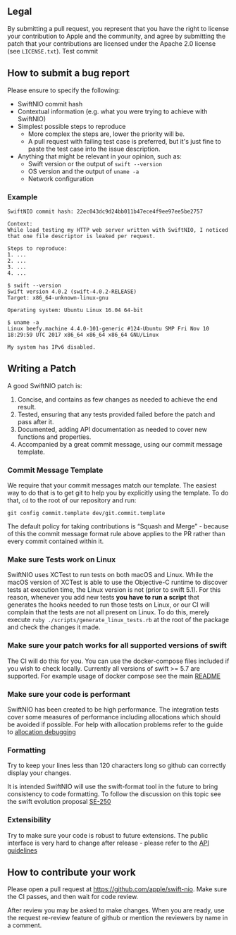 ## Legal

By submitting a pull request, you represent that you have the right to license
your contribution to Apple and the community, and agree by submitting the patch
that your contributions are licensed under the Apache 2.0 license (see
`LICENSE.txt`). Test commit


## How to submit a bug report

Please ensure to specify the following:

* SwiftNIO commit hash
* Contextual information (e.g. what you were trying to achieve with SwiftNIO)
* Simplest possible steps to reproduce
  * More complex the steps are, lower the priority will be.
  * A pull request with failing test case is preferred, but it's just fine to paste the test case into the issue description.
* Anything that might be relevant in your opinion, such as:
  * Swift version or the output of `swift --version`
  * OS version and the output of `uname -a`
  * Network configuration


### Example

```
SwiftNIO commit hash: 22ec043dc9d24bb011b47ece4f9ee97ee5be2757

Context:
While load testing my HTTP web server written with SwiftNIO, I noticed
that one file descriptor is leaked per request.

Steps to reproduce:
1. ...
2. ...
3. ...
4. ...

$ swift --version
Swift version 4.0.2 (swift-4.0.2-RELEASE)
Target: x86_64-unknown-linux-gnu

Operating system: Ubuntu Linux 16.04 64-bit

$ uname -a
Linux beefy.machine 4.4.0-101-generic #124-Ubuntu SMP Fri Nov 10 18:29:59 UTC 2017 x86_64 x86_64 x86_64 GNU/Linux

My system has IPv6 disabled.
```

## Writing a Patch

A good SwiftNIO patch is:

1. Concise, and contains as few changes as needed to achieve the end result.
2. Tested, ensuring that any tests provided failed before the patch and pass after it.
3. Documented, adding API documentation as needed to cover new functions and properties.
4. Accompanied by a great commit message, using our commit message template.

### Commit Message Template

We require that your commit messages match our template. The easiest way to do that is to get git to help you by explicitly using the template. To do that, `cd` to the root of our repository and run:

    git config commit.template dev/git.commit.template

The default policy for taking contributions is “Squash and Merge” - because of this the commit message format rule above applies to the PR rather than every commit contained within it.

### Make sure Tests work on Linux

SwiftNIO uses XCTest to run tests on both macOS and Linux. While the macOS version of XCTest is able to use the Objective-C runtime to discover tests at execution time, the Linux version is not (prior to swift 5.1).
For this reason, whenever you add new tests **you have to run a script** that generates the hooks needed to run those tests on Linux, or our CI will complain that the tests are not all present on Linux. To do this, merely execute `ruby ./scripts/generate_linux_tests.rb` at the root of the package and check the changes it made.

### Make sure your patch works for all supported versions of swift

The CI will do this for you.  You can use the docker-compose files included if you wish to check locally.  Currently all versions of swift >= 5.7 are supported.  For example usage of docker compose see the main [README](./README.md#an-alternative-using-docker-compose)

### Make sure your code is performant

SwiftNIO has been created to be high performance.  The integration tests cover some measures of performance including allocations which should be avoided if possible.  For help with allocation problems refer to the guide to [allocation debugging](./docs/debugging-allocations.md)

### Formatting

Try to keep your lines less than 120 characters long so github can correctly display your changes.

It is intended SwiftNIO will use the swift-format tool in the future to bring consistency to code formatting.  To follow the discussion on this topic see the swift evolution proposal [SE-250](https://github.com/apple/swift-evolution/blob/main/proposals/0250-swift-style-guide-and-formatter.md)

### Extensibility

Try to make sure your code is robust to future extensions.  The public interface is very hard to change after release - please refer to the [API guidelines](./docs/public-api.md)

## How to contribute your work

Please open a pull request at https://github.com/apple/swift-nio. Make sure the CI passes, and then wait for code review.

After review you may be asked to make changes.  When you are ready, use the request re-review feature of github or mention the reviewers by name in a comment.
